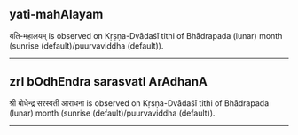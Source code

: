## yati-mahAlayam
यति-महालयम् is observed on Kṛṣṇa-Dvādaśī tithi of Bhādrapada (lunar) month (sunrise (default)/puurvaviddha (default)).



---
## zrI bOdhEndra sarasvatI ArAdhanA
श्री बोधेन्द्र सरस्वती आराधना is observed on Kṛṣṇa-Dvādaśī tithi of Bhādrapada (lunar) month (sunrise (default)/puurvaviddha (default)).



---

